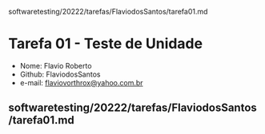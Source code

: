 softwaretesting/20222/tarefas/FlaviodosSantos/tarefa01.md

# Tarefa 01 - Teste de Unidade

- Nome: Flavio Roberto
- Github: FlaviodosSantos
- e-mail: flaviovorthrox@yahoo.com.br

softwaretesting/20222/tarefas/FlaviodosSantos/tarefa01.md
---